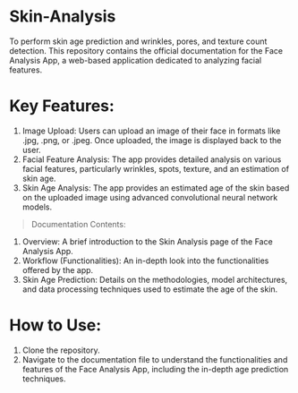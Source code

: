 # Skin-Analysis

To perform skin age prediction and wrinkles, pores, and texture count detection.
This repository contains the official documentation for the Face Analysis App, a web-based application dedicated to analyzing facial features.

# Key Features:

1. Image Upload: Users can upload an image of their face in formats like .jpg, .png, or .jpeg. Once uploaded, the image is displayed back to the user.
2. Facial Feature Analysis: The app provides detailed analysis on various facial features, particularly wrinkles, spots, texture, and an estimation of skin age.
3. Skin Age Analysis: The app provides an estimated age of the skin based on the uploaded image using advanced convolutional neural network models.

> Documentation Contents:

1. Overview: A brief introduction to the Skin Analysis page of the Face Analysis App.
2. Workflow (Functionalities): An in-depth look into the functionalities offered by the app.
3. Skin Age Prediction: Details on the methodologies, model architectures, and data processing techniques used to estimate the age of the skin.

# How to Use:

1. Clone the repository.
2. Navigate to the documentation file to understand the functionalities and features of the Face Analysis App, including the in-depth age prediction techniques.
